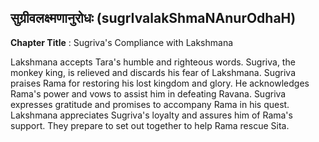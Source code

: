 ## सुग्रीवलक्ष्मणानुरोधः (sugrIvalakShmaNAnurOdhaH)
**Chapter Title** : Sugriva's Compliance with Lakshmana

Lakshmana accepts Tara's humble and righteous words. Sugriva, the monkey king, is relieved and discards his fear of Lakshmana. Sugriva praises Rama for restoring his lost kingdom and glory. He acknowledges Rama's power and vows to assist him in defeating Ravana. Sugriva expresses gratitude and promises to accompany Rama in his quest. Lakshmana appreciates Sugriva's loyalty and assures him of Rama's support. They prepare to set out together to help Rama rescue Sita.
